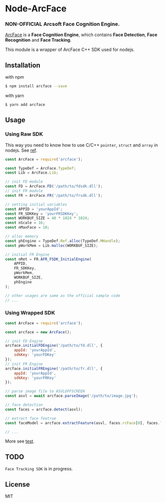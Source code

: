 # Node-ArcFace
### __NON-OFFICIAL__ Arcsoft Face Cognition Engine.

 [ArcFace](http://www.arcsoft.com.cn/ai/arcface.html) is a __Face Cognition Engine__, which contains __Face Detection__, __Face Recognition__ and __Face Tracking__. 

This module is a wrapper of ArcFace C++ SDK used for nodejs.

## Installation

with npm
```bash
$ npm install arcface --save
```
with yarn
```bash
$ yarn add arcface
```

## Usage

### Using Raw SDK

This way you need to know how to use C/C++ `pointer`, `struct` and `array` in nodejs. See [ref](https://github.com/TooTallNate/ref).
```javascript
const ArcFace = require('arcface');

const TypeDef = ArcFace.TypeDef;
const Lib = ArcFace.Lib;

// init FD module
const FD = ArcFace.FD('/path/to/fdsdk.dll');
// init FR module
const FR = ArcFace.FR('/path/to/frsdk.dll');

// setting initial variables
const APPID = 'yourAppId';
const FR_SDKKey = 'yourFRSDKKey';
const WORKBUF_SIZE = 40 * 1024 * 1024;
const nScale = 16;
const nMaxFace = 10;

// alloc memory
const phEngine = TypeDef.Ref.alloc(TypeDef.MHandle);
const pWorkMem = Lib.malloc(WORKBUF_SIZE);

// initial FR Engine
const nRet = FR.AFR_FSDK_InitialEngine(
    APPID, 
    FR_SDKKey, 
    pWorkMem, 
    WORKBUF_SIZE, 
    phEngine
);

// other usages are same as the official sample code
// ...


```

### Using Wrapped SDK

```javascript
const ArcFace = require('arcface');

const arcface = new ArcFace();

// init FD Engine
arcface.initialFDEngine('/path/to/fd.dll', {
    appId: 'yourAppId',
    sdkKey: 'yourFDKey'
});
// init FR Engine
arcface.initialFREngine('/path/to/fr.dll', {
    appId: 'yourAppId',
    sdkKey: 'yourFRKey'
});

// parse image file to ASVLOFFSCREEN
const asvl = await arcface.parseImage('/path/to/image.jpg');

// face detection
const faces = arcface.detect(asvl);

// extract face featrue
const faceModel = arcface.extractFeature(asvl, faces.rcFace[0], faces.lfaceOrient[0]);

// ...

```
More see [test](https://github.com/lkspc/node-arcface/blob/master/test/index.js).

## TODO

`Face Tracking SDK` is in progress.

## License

MIT
